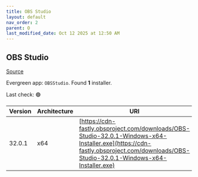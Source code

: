 ```yaml
---
title: OBS Studio
layout: default
nav_order: 2
parent: O
last_modified_date: Oct 12 2025 at 12:50 AM
---
```


## OBS Studio

[Source](https://obsproject.com/)

Evergreen app: `OBSStudio`. Found **1** installer.

Last check: 🟢

| Version | Architecture | URI                                                                                                                                                                                |
| ------- | ------------ | ---------------------------------------------------------------------------------------------------------------------------------------------------------------------------------- |
| 32.0.1  | x64          | [https://cdn-fastly.obsproject.com/downloads/OBS-Studio-32.0.1-Windows-x64-Installer.exe](https://cdn-fastly.obsproject.com/downloads/OBS-Studio-32.0.1-Windows-x64-Installer.exe) |
